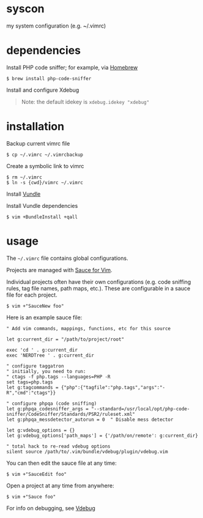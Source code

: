 syscon
======

my system configuration (e.g. ~/.vimrc)

dependencies
======

Install PHP code sniffer; for example, via [Homebrew](http://brew.sh)

    $ brew install php-code-sniffer

Install and configure Xdebug
> Note: the default idekey is `xdebug.idekey "xdebug"` 

installation
======

Backup current vimrc file

    $ cp ~/.vimrc ~/.vimrcbackup

Create a symbolic link to vimrc

    $ rm ~/.vimrc
    $ ln -s {cwd}/vimrc ~/.vimrc

Install [Vundle](https://github.com/gmarik/vundle)

Install Vundle dependencies

    $ vim +BundleInstall +qall

usage
======

The `~/.vimrc` file contains global configurations.

Projects are managed with [Sauce for Vim](https://github.com/joonty/vim-sauce).

Individual projects often have their own configurations (e.g. code sniffing rules, tag file names, path maps, etc.).
These are configurable in a sauce file for each project.

    $ vim +"SauceNew foo"

Here is an example sauce file:

    " Add vim commands, mappings, functions, etc for this source

    let g:current_dir = "/path/to/project/root"

    exec 'cd ' . g:current_dir
    exec 'NERDTree ' . g:current_dir

    " configure taggatron
    " initially, you need to run:
    " ctags -f php.tags --languages=PHP -R
    set tags=php.tags
    let g:tagcommands = {"php":{"tagfile":"php.tags","args":"-R","cmd":"ctags"}}

    " configure phpqa (code sniffing)
    let g:phpqa_codesniffer_args = "--standard=/usr/local/opt/php-code-sniffer/CodeSniffer/Standards/PSR2/ruleset.xml"
    let g:phpqa_messdetector_autorun = 0  " Disable mess detector

    let g:vdebug_options = {}                                                                                                                                                                                                                                                                                                         
    let g:vdebug_options['path_maps'] = {'/path/on/remote': g:current_dir}
    
    " total hack to re-read vdebug options
    silent source /path/to/.vim/bundle/vdebug/plugin/vdebug.vim

You can then edit the sauce file at any time:

    $ vim +"SauceEdit foo"

Open a project at any time from anywhere:

    $ vim +"Sauce foo"

For info on debugging, see [Vdebug](https://github.com/joonty/vdebug)
